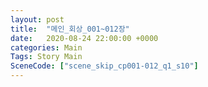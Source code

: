 ```yaml
---
layout: post
title:  "메인_회상_001~012장"
date:   2020-08-24 22:00:00 +0000
categories: Main
Tags: Story Main
SceneCode: ["scene_skip_cp001-012_q1_s10"]
---
```

